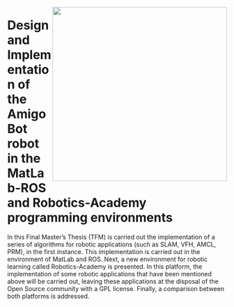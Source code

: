 <a href="https://www.uah.es/es/"><img src="https://www.uah.es/export/sites/uah/.galleries/imagenes-estructura/logo1.png_105938625.png" width="400" align="right" /></a>

# Design and Implementation of the AmigoBot robot in the MatLab-ROS and Robotics-Academy programming environments

In this Final Master’s Thesis (TFM) is carried out the implementation of a series of algorithms for robotic applications (such as SLAM, VFH, AMCL, PRM), in the first instance. This implementation is carried out in the environment of MatLab and ROS.
Next, a new environment for robotic learning called Robotics-Academy is presented. In this platform, the implementation of some robotic applications that have been mentioned above will be carried out, leaving these applications at the disposal of the Open Source community with a GPL license. Finally, a comparison between both platforms is addressed.

